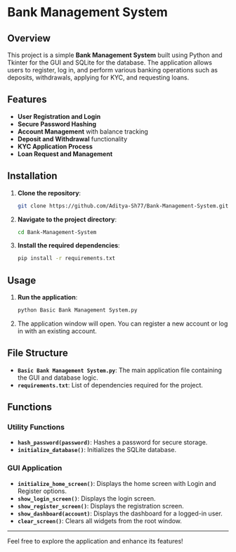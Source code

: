 # Bank Management System

## Overview
This project is a simple **Bank Management System** built using Python and Tkinter for the GUI and SQLite for the database. The application allows users to register, log in, and perform various banking operations such as deposits, withdrawals, applying for KYC, and requesting loans.

## Features
- **User Registration and Login**
- **Secure Password Hashing**
- **Account Management** with balance tracking
- **Deposit and Withdrawal** functionality
- **KYC Application Process**
- **Loan Request and Management**

## Installation

1. **Clone the repository**:
   ```bash
   git clone https://github.com/Aditya-Sh77/Bank-Management-System.git
   ```
2. **Navigate to the project directory**:
   ```bash
   cd Bank-Management-System
   ```
3. **Install the required dependencies**:
   ```bash
   pip install -r requirements.txt
   ```

## Usage

1. **Run the application**:
   ```bash
   python Basic Bank Management System.py
   ```
2. The application window will open. You can register a new account or log in with an existing account.

## File Structure

- **`Basic Bank Management System.py`**: The main application file containing the GUI and database logic.
- **`requirements.txt`**: List of dependencies required for the project.

## Functions

### Utility Functions

- **`hash_password(password)`**: Hashes a password for secure storage.
- **`initialize_database()`**: Initializes the SQLite database.

### GUI Application

- **`initialize_home_screen()`**: Displays the home screen with Login and Register options.
- **`show_login_screen()`**: Displays the login screen.
- **`show_register_screen()`**: Displays the registration screen.
- **`show_dashboard(account)`**: Displays the dashboard for a logged-in user.
- **`clear_screen()`**: Clears all widgets from the root window.

---

Feel free to explore the application and enhance its features!

